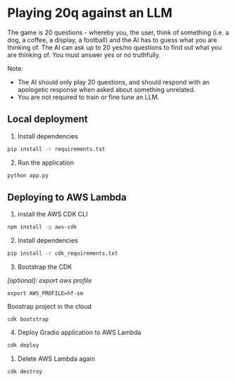 

# Playing 20q against an LLM 

The game is 20 questions - whereby you, the user, think of something (i.e. a dog, a coffee, a display, a football) and the AI has to guess what you are thinking of. 
The AI can ask up to 20 yes/no questions to find out what you are thinking of. You must answer yes or no truthfully. 
 
Note: 
- The AI should only play 20 questions, and should respond with an apologetic response when asked about something unrelated. 
- You are not required to train or fine tune an LLM.

## Local deployment

1. Install dependencies

```bash
pip install -r requirements.txt
```

2. Run the application

```bash
python app.py
```

## Deploying to AWS Lambda

1. install the AWS CDK CLI

```bash
npm install -g aws-cdk
```

2. Install dependencies

```bash
pip install -r cdk_requirements.txt
```

3. Bootstrap the CDK

_[optional]: export aws profile_
```
export AWS_PROFILE=hf-sm
```

Boostrap project in the cloud
```
cdk bootstrap
```

4. Deploy Gradio application to AWS Lambda

```bash
cdk deploy 
```

1. Delete AWS Lambda again

```bash
cdk destroy
```
